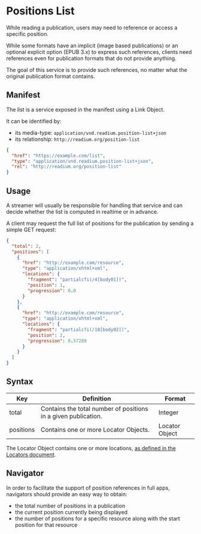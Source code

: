 # Positions List

While reading a publication, users may need to reference or access a specific position.

While some formats have an implicit (image based publications) or an optional explicit option (EPUB 3.x) to express such references, clients need references even for publication formats that do not provide anything.

The goal of this service is to provide such references, no matter what the original publication format contains.


## Manifest

The list is a service exposed in the manifest using a Link Object. 

It can be identified by: 

- its media-type: `application/vnd.readium.position-list+json`
- its relationship: `http://readium.org/position-list`


```json
{
  "href": "https://example.com/list",
  "type": "application/vnd.readium.position-list+json",
  "rel": "http://readium.org/position-list"
}
```

## Usage

A streamer will usually be responsible for handling that service and can decide whether the list is computed in realtime or in advance.

A client may request the full list of positions for the publication by sending a simple GET request:

```json
{
  "total": 2,
  "positions": [
    {
      "href": "http://example.com/resource",
      "type": "application/xhtml+xml",
      "locations": {
        "fragment": "partialcfi(/4[body01])",
        "position": 1,
        "progression": 0.0
      }
    },
    {
      "href": "http://example.com/resource",
      "type": "application/xhtml+xml",
      "locations": {
        "fragment": "partialcfi(/18[body02])",
        "position": 2,
        "progression": 0.57289
      }
    }
  ]
}
```

## Syntax

| Key  | Definition | Format |
| ---- | ---------- | ------ | 
| total  | Contains the total number of positions in a given publication.  | Integer |
| positions  | Contains one or more Locator Objects.  | Locator Object |

The Locator Object contains one or more locations, [as defined in the Locators document](../README.md#the-locator-object).

## Navigator

In order to facilitate the support of position references in full apps, navigators should provide an easy way to obtain:

* the total number of positions in a publication
* the current position currently being displayed
* the number of positions for a specific resource along with the start position for that resource


